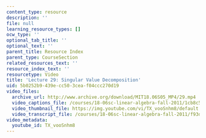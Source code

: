 ```yaml
---
content_type: resource
description: ''
file: null
learning_resource_types: []
ocw_type: ''
optional_tab_title: ''
optional_text: ''
parent_title: Resource Index
parent_type: CourseSection
related_resources_text: ''
resource_index_text: ''
resourcetype: Video
title: 'Lecture 29: Singular Value Decomposition'
uid: 5b0252b9-439e-cc50-3cea-f04ccc270d19
video_files:
  archive_url: http://www.archive.org/download/MIT18.06S05_MP4/29.mp4
  video_captions_file: /courses/18-06sc-linear-algebra-fall-2011/1cb8c5fd4c665bb296a844aeaba5a259_TX_vooSnhm8.vtt
  video_thumbnail_file: https://img.youtube.com/vi/TX_vooSnhm8/default.jpg
  video_transcript_file: /courses/18-06sc-linear-algebra-fall-2011/f93dab3c217f443878a36a6868d3cbbf_TX_vooSnhm8.pdf
video_metadata:
  youtube_id: TX_vooSnhm8
---
```

